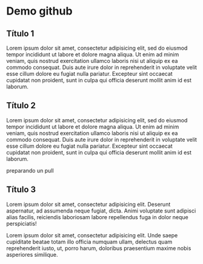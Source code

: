 # Demo github
## Título 1
Lorem ipsum dolor sit amet, consectetur adipisicing elit, sed do eiusmod
tempor incididunt ut labore et dolore magna aliqua. Ut enim ad minim veniam,
quis nostrud exercitation ullamco laboris nisi ut aliquip ex ea commodo
consequat. Duis aute irure dolor in reprehenderit in voluptate velit esse
cillum dolore eu fugiat nulla pariatur. Excepteur sint occaecat cupidatat non
proident, sunt in culpa qui officia deserunt mollit anim id est laborum.
## Título 2
Lorem ipsum dolor sit amet, consectetur adipisicing elit, sed do eiusmod
tempor incididunt ut labore et dolore magna aliqua. Ut enim ad minim veniam,
quis nostrud exercitation ullamco laboris nisi ut aliquip ex ea commodo
consequat. Duis aute irure dolor in reprehenderit in voluptate velit esse
cillum dolore eu fugiat nulla pariatur. Excepteur sint occaecat cupidatat non
proident, sunt in culpa qui officia deserunt mollit anim id est laborum.

preparando un pull


## Título 3

Lorem ipsum dolor sit amet, consectetur adipisicing elit. Deserunt aspernatur, ad assumenda neque fugiat, dicta. Animi voluptate sunt adipisci alias facilis, reiciendis laboriosam labore repellendus fuga in dolor neque perspiciatis!

Lorem ipsum dolor sit amet, consectetur adipisicing elit. Unde saepe cupiditate beatae totam illo officia numquam ullam, delectus quam reprehenderit iusto, ut, porro harum, doloribus praesentium maxime nobis asperiores similique.


